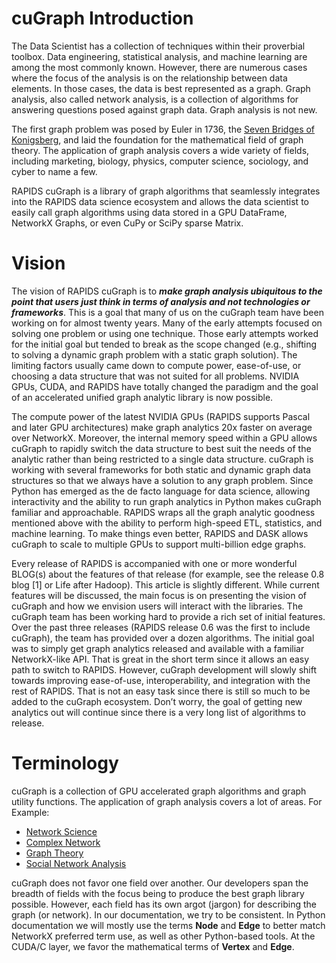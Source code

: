 
# cuGraph Introduction
The Data Scientist has a collection of techniques within their 
proverbial toolbox. Data engineering, statistical analysis, and 
machine learning are among the most commonly known. However, there 
are numerous cases where the focus of the analysis is on the 
relationship between data elements. In those cases, the data is best 
represented as a graph. Graph analysis, also called network analysis, 
is a collection of algorithms for answering questions posed against 
graph data. Graph analysis is not new.

The first graph problem was posed by Euler in 1736, the [Seven Bridges of 
Konigsberg](https://en.wikipedia.org/wiki/Seven_Bridges_of_K%C3%B6nigsberg), 
and laid the foundation for the mathematical field of graph theory. 
The application of graph analysis covers a wide variety of fields, including 
marketing, biology, physics, computer science, sociology, and cyber to name a few.

RAPIDS cuGraph is a library of graph algorithms that seamlessly integrates 
into the RAPIDS data science ecosystem and allows the data scientist to easily 
call graph algorithms using data stored in a GPU DataFrame, NetworkX Graphs, or even 
CuPy or SciPy sparse Matrix.  


# Vision
The vision of RAPIDS cuGraph is to ___make graph analysis ubiquitous to the 
point that users just think in terms of analysis and not technologies or 
frameworks___. This is a goal that many of us on the cuGraph team have been 
working on for almost twenty years. Many of the early attempts focused on 
solving one problem or using one technique. Those early attempts worked for 
the initial goal but tended to break as the scope changed (e.g., shifting 
to solving a dynamic graph problem with a static graph solution). The limiting 
factors usually came down to compute power, ease-of-use, or choosing a data 
structure that was not suited for all problems. NVIDIA GPUs, CUDA, and RAPIDS 
have totally changed the paradigm and the goal of an accelerated unified graph 
analytic library is now possible.

The compute power of the latest NVIDIA GPUs (RAPIDS supports Pascal and later 
GPU architectures) make graph analytics 20x faster on average over NetworkX. 
Moreover, the internal memory speed within a GPU allows cuGraph to rapidly 
switch the data structure to best suit the needs of the analytic rather than 
being restricted to a single data structure. cuGraph is working with several 
frameworks for both static and dynamic graph data structures so that we always 
have a solution to any graph problem. Since Python has emerged as the de facto 
language for data science, allowing interactivity and the ability to run graph 
analytics in Python makes cuGraph familiar and approachable. RAPIDS wraps all 
the graph analytic goodness mentioned above with the ability to perform 
high-speed ETL, statistics, and machine learning. To make things even better, 
RAPIDS and DASK allows cuGraph to scale to multiple GPUs to support 
multi-billion edge graphs.

Every release of RAPIDS is accompanied with one or more wonderful BLOG(s) 
about the features of that release (for example, see the release 0.8 blog [1] 
or Life after Hadoop). This article is slightly different. While current 
features will be discussed, the main focus is on presenting the vision of 
cuGraph and how we envision users will interact with the libraries. The cuGraph 
team has been working hard to provide a rich set of initial features. Over the 
past three releases (RAPIDS release 0.6 was the first to include cuGraph), the 
team has provided over a dozen algorithms. The initial goal was to simply get 
graph analytics released and available with a familiar NetworkX-like API. That 
is great in the short term since it allows an easy path to switch to RAPIDS. 
However, cuGraph development will slowly shift towards improving ease-of-use, 
interoperability, and integration with the rest of RAPIDS. That is not an easy 
task since there is still so much to be added to the cuGraph ecosystem. Don’t 
worry, the goal of getting new analytics out will continue since there is a very 
long list of algorithms to release.



# Terminology

cuGraph is a collection of GPU accelerated graph algorithms and graph utility
functions. The application of graph analysis covers a lot of areas.
For Example:
* [Network Science](https://en.wikipedia.org/wiki/Network_science)
* [Complex Network](https://en.wikipedia.org/wiki/Complex_network)
* [Graph Theory](https://en.wikipedia.org/wiki/Graph_theory)
* [Social Network Analysis](https://en.wikipedia.org/wiki/Social_network_analysis)

cuGraph does not favor one field over another.  Our developers span the
breadth of fields with the focus being to produce the best graph library
possible.  However, each field has its own argot (jargon) for describing the
graph (or network).  In our documentation, we try to be consistent.  In Python
documentation we will mostly use the terms __Node__ and __Edge__ to better
match NetworkX preferred term use, as well as other Python-based tools.  At
the CUDA/C layer, we favor the mathematical terms of __Vertex__ and __Edge__.  

